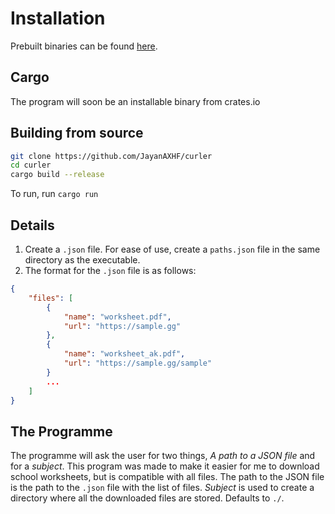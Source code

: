 # Installation
Prebuilt binaries can be found [here](https://github.com/JayanAXHF/curler/releases).
## Cargo
The program will soon be an installable binary from crates.io
## Building from source

```sh
git clone https://github.com/JayanAXHF/curler
cd curler
cargo build --release
```

To run, run `cargo run`
## Details
1. Create a `.json` file. For ease of use, create a `paths.json` file in the same directory as the executable.
2. The format for the `.json` file is as follows:

```json
{
	"files": [
		{
			"name": "worksheet.pdf",
			"url": "https://sample.gg"
		},
		{
			"name": "worksheet_ak.pdf",
			"url": "https://sample.gg/sample"
		}
		...
	]
}
```

## The Programme
The programme will ask the user for two things, *A path to a JSON file* and for a *subject*. This program was made to make it easier for me to download school worksheets, but is compatible with all files. The path to the JSON file is the path to the `.json` file with the list of files. *Subject* is used to create a directory where all the downloaded files are stored. Defaults to `./`.
